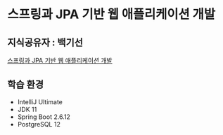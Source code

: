 # 스프링과 JPA 기반 웹 애플리케이션 개발
## 지식공유자 : 백기선

[스프링과 JPA 기반 웹 애플리케이션 개발](https://www.inflearn.com/course/%EC%8A%A4%ED%94%84%EB%A7%81-JPA-%EC%9B%B9%EC%95%B1/dashboard)

## 학습 환경
 - IntelliJ Ultimate
 - JDK 11 
 - Spring Boot 2.6.12
 - PostgreSQL 12